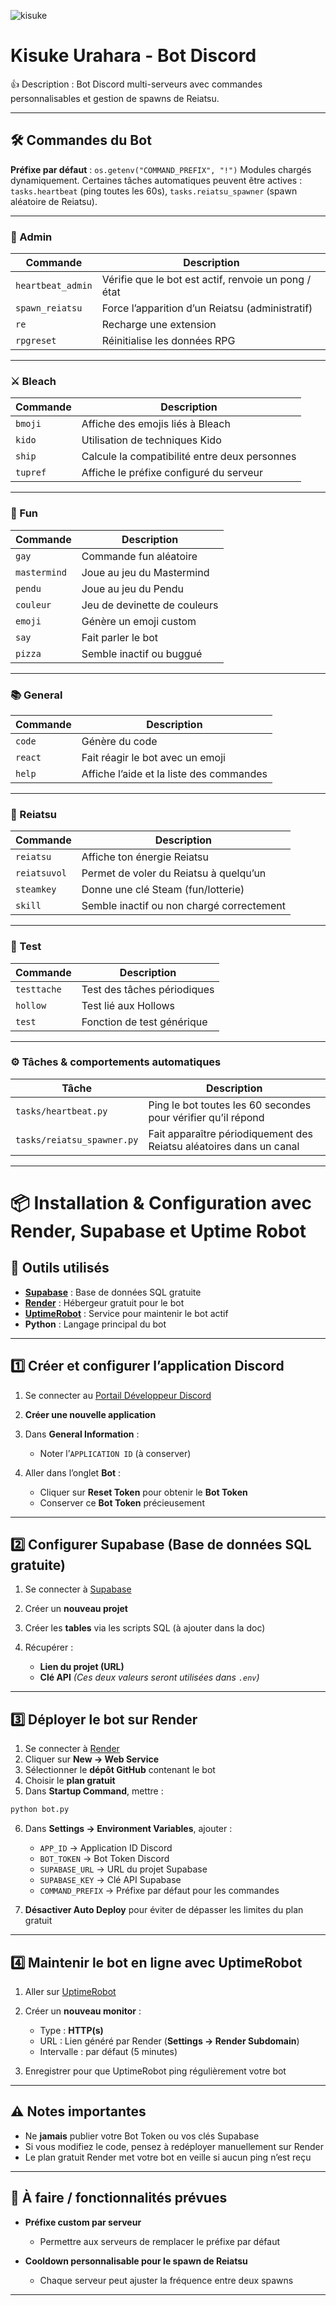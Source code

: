 ![kisuke](assets/kisuke.jpg)

# Kisuke Urahara - Bot Discord

👍 Description : Bot Discord multi-serveurs avec commandes personnalisables et gestion de spawns de Reiatsu.

---

## 🛠️ Commandes du Bot

**Préfixe par défaut** : `os.getenv("COMMAND_PREFIX", "!")`
Modules chargés dynamiquement. Certaines tâches automatiques peuvent être actives : `tasks.heartbeat` (ping toutes les 60s), `tasks.reiatsu_spawner` (spawn aléatoire de Reiatsu).

---

### 👑 Admin

| Commande          | Description                                          |
| ----------------- | ---------------------------------------------------- |
| `heartbeat_admin` | Vérifie que le bot est actif, renvoie un pong / état |
| `spawn_reiatsu`   | Force l’apparition d’un Reiatsu (administratif)      |
| `re`              | Recharge une extension                               |
| `rpgreset`        | Réinitialise les données RPG                         |

---

### ⚔️ Bleach

| Commande | Description                                   |
| -------- | --------------------------------------------- |
| `bmoji`  | Affiche des emojis liés à Bleach              |
| `kido`   | Utilisation de techniques Kido                |
| `ship`   | Calcule la compatibilité entre deux personnes |
| `tupref` | Affiche le préfixe configuré du serveur       |

---

### 🎉 Fun

| Commande     | Description                  |
| ------------ | ---------------------------- |
| `gay`        | Commande fun aléatoire       |
| `mastermind` | Joue au jeu du Mastermind    |
| `pendu`      | Joue au jeu du Pendu         |
| `couleur`    | Jeu de devinette de couleurs |
| `emoji`      | Génère un emoji custom       |
| `say`        | Fait parler le bot           |
| `pizza`      | Semble inactif ou buggué     |

---

### 📚 General

| Commande | Description                              |
| -------- | ---------------------------------------- |
| `code`   | Génère du code                           |
| `react`  | Fait réagir le bot avec un emoji         |
| `help`   | Affiche l’aide et la liste des commandes |

---

### 🔮 Reiatsu

| Commande     | Description                               |
| ------------ | ----------------------------------------- |
| `reiatsu`    | Affiche ton énergie Reiatsu               |
| `reiatsuvol` | Permet de voler du Reiatsu à quelqu’un    |
| `steamkey`   | Donne une clé Steam (fun/lotterie)        |
| `skill`      | Semble inactif ou non chargé correctement |

---

### 🧪 Test

| Commande    | Description                 |
| ----------- | --------------------------- |
| `testtache` | Test des tâches périodiques |
| `hollow`    | Test lié aux Hollows        |
| `test`      | Fonction de test générique  |

---

### ⚙️ Tâches & comportements automatiques

| Tâche                      | Description                                                         |
| -------------------------- | ------------------------------------------------------------------- |
| `tasks/heartbeat.py`       | Ping le bot toutes les 60 secondes pour vérifier qu’il répond       |
| `tasks/reiatsu_spawner.py` | Fait apparaître périodiquement des Reiatsu aléatoires dans un canal |

---

# 📦 Installation & Configuration avec Render, Supabase et Uptime Robot

## 🚀 Outils utilisés

* **[Supabase](https://supabase.com/)** : Base de données SQL gratuite
* **[Render](https://render.com/)** : Hébergeur gratuit pour le bot
* **[UptimeRobot](https://uptimerobot.com/)** : Service pour maintenir le bot actif
* **Python** : Langage principal du bot

---

## 1️⃣ Créer et configurer l’application Discord

1. Se connecter au [Portail Développeur Discord](https://discord.com/developers/applications)
2. **Créer une nouvelle application**
3. Dans **General Information** :

   * Noter l’`APPLICATION ID` (à conserver)
4. Aller dans l’onglet **Bot** :

   * Cliquer sur **Reset Token** pour obtenir le **Bot Token**
   * Conserver ce **Bot Token** précieusement

---

## 2️⃣ Configurer Supabase (Base de données SQL gratuite)

1. Se connecter à [Supabase](https://supabase.com/)
2. Créer un **nouveau projet**
3. Créer les **tables** via les scripts SQL (à ajouter dans la doc)
4. Récupérer :

   * **Lien du projet (URL)**
   * **Clé API**
     *(Ces deux valeurs seront utilisées dans `.env`)*

---

## 3️⃣ Déployer le bot sur Render

1. Se connecter à [Render](https://render.com/)
2. Cliquer sur **New → Web Service**
3. Sélectionner le **dépôt GitHub** contenant le bot
4. Choisir le **plan gratuit**
5. Dans **Startup Command**, mettre :

```bash
python bot.py
```

6. Dans **Settings → Environment Variables**, ajouter :

   * `APP_ID` → Application ID Discord
   * `BOT_TOKEN` → Bot Token Discord
   * `SUPABASE_URL` → URL du projet Supabase
   * `SUPABASE_KEY` → Clé API Supabase
   * `COMMAND_PREFIX` → Préfixe par défaut pour les commandes

7. **Désactiver Auto Deploy** pour éviter de dépasser les limites du plan gratuit

---

## 4️⃣ Maintenir le bot en ligne avec UptimeRobot

1. Aller sur [UptimeRobot](https://uptimerobot.com/)
2. Créer un **nouveau monitor** :

   * Type : **HTTP(s)**
   * URL : Lien généré par Render (**Settings → Render Subdomain**)
   * Intervalle : par défaut (5 minutes)
3. Enregistrer pour que UptimeRobot ping régulièrement votre bot

---

## ⚠️ Notes importantes

* Ne **jamais** publier votre Bot Token ou vos clés Supabase
* Si vous modifiez le code, pensez à redéployer manuellement sur Render
* Le plan gratuit Render met votre bot en veille si aucun ping n’est reçu

---

## 📝 À faire / fonctionnalités prévues

* **Préfixe custom par serveur**

  * Permettre aux serveurs de remplacer le préfixe par défaut
* **Cooldown personnalisable pour le spawn de Reiatsu**

  * Chaque serveur peut ajuster la fréquence entre deux spawns

---


